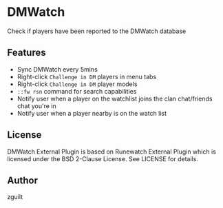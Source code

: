 DMWatch
=========

Check if players have been reported to the DMWatch database

Features
-----------

- Sync DMWatch every 5mins
- Right-click `Challenge in DM` players in menu tabs
- Right-click `Challenge in DM` player models
- `::fw rsn` command for search capabilities
- Notify user when a player on the watchlist joins the clan chat/friends chat you're in
- Notify user when a player nearby is on the watch list


License
-------
DMWatch External Plugin is based on Runewatch External Plugin which is licensed under the BSD 2-Clause License. See LICENSE for details.

Author
------
zguilt
